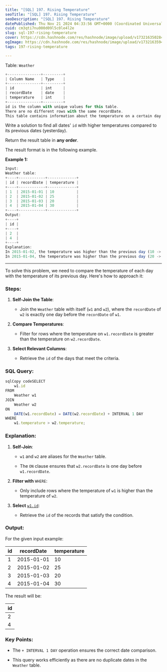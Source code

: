 ```yaml
---
title: "[SQL] 197. Rising Temperature"
seoTitle: "[SQL] 197. Rising Temperature"
seoDescription: "[SQL] 197. Rising Temperature"
datePublished: Thu Nov 21 2024 04:33:56 GMT+0000 (Coordinated Universal Time)
cuid: cm3qti7nu000d09l5c0le4l2e
slug: sql-197-rising-temperature
cover: https://cdn.hashnode.com/res/hashnode/image/upload/v1732163502846/7cfc0bed-83b3-4fbb-8075-605df3d8edef.png
ogImage: https://cdn.hashnode.com/res/hashnode/image/upload/v1732163594373/2f93756e-fd9a-4183-86f4-b225a161d4e6.png
tags: 197-rising-temperature

---
```


Table: `Weather`

```javascript
+---------------+---------+
| Column Name   | Type    |
+---------------+---------+
| id            | int     |
| recordDate    | date    |
| temperature   | int     |
+---------------+---------+
id is the column with unique values for this table.
There are no different rows with the same recordDate.
This table contains information about the temperature on a certain day.
```

Write a solution to find all dates' `id` with higher temperatures compared to its previous dates (yesterday).

Return the result table in **any order**.

The result format is in the following example.

**Example 1:**

```javascript
Input: 
Weather table:
+----+------------+-------------+
| id | recordDate | temperature |
+----+------------+-------------+
| 1  | 2015-01-01 | 10          |
| 2  | 2015-01-02 | 25          |
| 3  | 2015-01-03 | 20          |
| 4  | 2015-01-04 | 30          |
+----+------------+-------------+
Output: 
+----+
| id |
+----+
| 2  |
| 4  |
+----+
Explanation: 
In 2015-01-02, the temperature was higher than the previous day (10 -> 25).
In 2015-01-04, the temperature was higher than the previous day (20 -> 30).
```

---

To solve this problem, we need to compare the temperature of each day with the temperature of its previous day. Here's how to approach it:

### Steps:

1. **Self-Join the Table**:
    
    * Join the `Weather` table with itself (`w1` and `w2`), where the `recordDate` of `w2` is exactly one day before the `recordDate` of `w1`.
        
2. **Compare Temperatures**:
    
    * Filter for rows where the temperature on `w1.recordDate` is greater than the temperature on `w2.recordDate`.
        
3. **Select Relevant Columns**:
    
    * Retrieve the `id` of the days that meet the criteria.
        

### SQL Query:

```javascript
sqlCopy codeSELECT 
    w1.id
FROM 
    Weather w1
JOIN 
    Weather w2
ON 
    DATE(w1.recordDate) = DATE(w2.recordDate) + INTERVAL 1 DAY
WHERE 
    w1.temperature > w2.temperature;
```

### Explanation:

1. **Self-Join**:
    
    * `w1` and `w2` are aliases for the `Weather` table.
        
    * The `ON` clause ensures that `w2.recordDate` is one day before `w1.recordDate`.
        
2. **Filter with** `WHERE`:
    
    * Only include rows where the temperature of `w1` is higher than the temperature of `w2`.
        
3. **Select** [`w1.id`](http://w1.id):
    
    * Retrieve the `id` of the records that satisfy the condition.
        

### Output:

For the given input example:

| id | recordDate | temperature |
| --- | --- | --- |
| 1 | 2015-01-01 | 10 |
| 2 | 2015-01-02 | 25 |
| 3 | 2015-01-03 | 20 |
| 4 | 2015-01-04 | 30 |

The result will be:

| id |
| --- |
| 2 |
| 4 |

### Key Points:

* The `+ INTERVAL 1 DAY` operation ensures the correct date comparison.
    
* This query works efficiently as there are no duplicate dates in the `Weather` table.